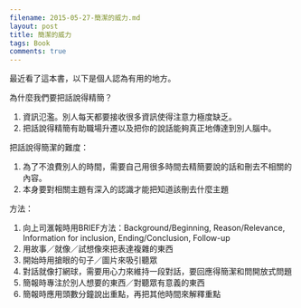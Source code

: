```yaml
---
filename: 2015-05-27-簡潔的威力.md
layout: post
title: 簡潔的威力
tags: Book
comments: true
---
```

最近看了這本書，以下是個人認為有用的地方。

為什麼我們要把話說得精簡？

1. 資訊氾濫。別人每天都要接收很多資訊使得注意力極度缺乏。
2. 把話說得精簡有助職場升遷以及把你的說話能夠真正地傳達到別人腦中。

把話說得簡潔的難度：

1. 為了不浪費別人的時間，需要自己用很多時間去精簡要說的話和刪去不相關的內容。
2. 本身要對相關主題有深入的認識才能把知道該刪去什麼主題

方法：

1. 向上司滙報時用BRIEF方法：Background/Beginning, Reason/Relevance, Information for inclusion, Ending/Conclusion, Follow-up
2. 用故事／就像／試想像來把表達複雜的東西
3. 開始時用搶眼的句子／圖片來吸引聽眾
4. 對話就像打網球，需要用心力來維持一段對話，要回應得簡潔和問開放式問題
5. 簡報時專注於別人想要的東西／對聽眾有意義的東西
6. 簡報時應用頭數分鐘說出重點，再把其他時間來解釋重點